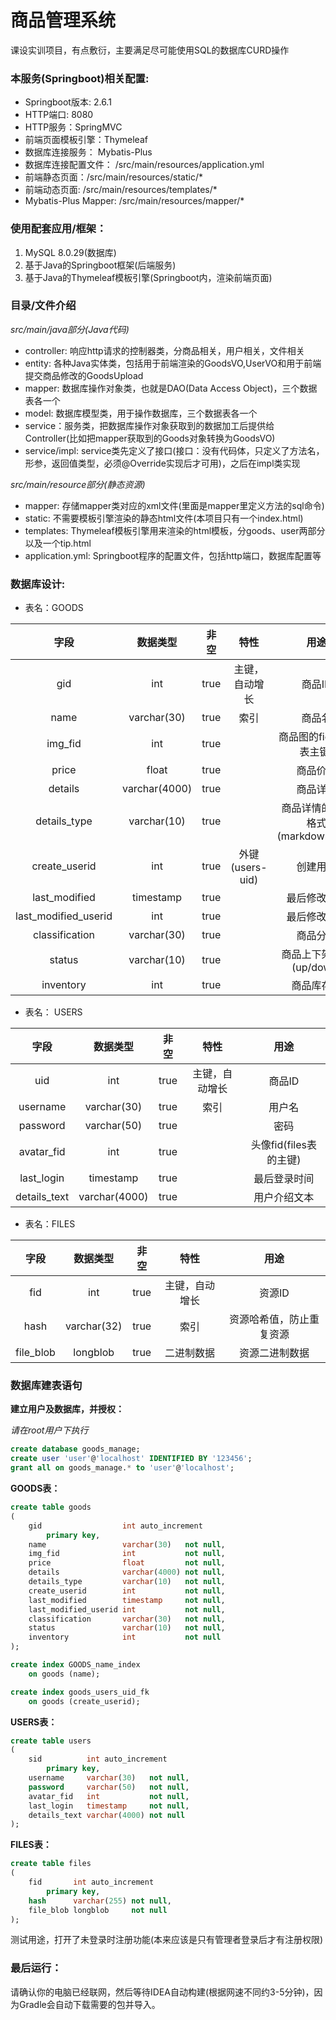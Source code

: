 # 商品管理系统

课设实训项目，有点敷衍，主要满足尽可能使用SQL的数据库CURD操作

### 本服务(Springboot)相关配置:
- Springboot版本: 2.6.1
- HTTP端口: 8080
- HTTP服务：SpringMVC
- 前端页面模板引擎：Thymeleaf
- 数据库连接服务： Mybatis-Plus
- 数据库连接配置文件： /src/main/resources/application.yml
- 前端静态页面：/src/main/resources/static/*
- 前端动态页面: /src/main/resources/templates/*
- Mybatis-Plus Mapper: /src/main/resources/mapper/*

### 使用配套应用/框架：
1. MySQL 8.0.29(数据库)
2. 基于Java的Springboot框架(后端服务)
3. 基于Java的Thymeleaf模板引擎(Springboot内，渲染前端页面)

### 目录/文件介绍

*src/main/java部分(Java代码)*

- controller: 响应http请求的控制器类，分商品相关，用户相关，文件相关
- entity: 各种Java实体类，包括用于前端渲染的GoodsVO,UserVO和用于前端提交商品修改的GoodsUpload
- mapper: 数据库操作对象类，也就是DAO(Data Access Object)，三个数据表各一个
- model: 数据库模型类，用于操作数据库，三个数据表各一个
- service：服务类，把数据库操作对象获取到的数据加工后提供给Controller(比如把mapper获取到的Goods对象转换为GoodsVO)
- service/impl: service类先定义了接口(接口：没有代码体，只定义了方法名，形参，返回值类型，必须@Override实现后才可用)，之后在impl类实现

*src/main/resource部分(静态资源)*

- mapper: 存储mapper类对应的xml文件(里面是mapper里定义方法的sql命令)
- static: 不需要模板引擎渲染的静态html文件(本项目只有一个index.html)
- templates: Thymeleaf模板引擎用来渲染的html模板，分goods、user两部分以及一个tip.html
- application.yml: Springboot程序的配置文件，包括http端口，数据库配置等

### 数据库设计:

- 表名：GOODS

|          字段          |     数据类型      |非空|      特性       |            用途            |
|:--------------------:|:-------------:|:---:|:-------------:|:------------------------:|
|         gid          |      int      |true|    主键，自动增长    |           商品ID           |
|         name         |  varchar(30)  |true|      索引       |           商品名            |
|       img_fid        |      int      |true|               |    商品图的fid(files表主键)     |
|        price         |     float     |true|               |           商品价格           |
|       details        | varchar(4000) |true|               |           商品详情           |
|     details_type     |  varchar(10)  |true|               | 商品详情的文本格式(markdown/text) |
|    create_userid     |      int      |true| 外键(users-uid) |           创建用户           |
|    last_modified     |   timestamp   |true|               |          最后修改时间          |
| last_modified_userid |      int      |true|               |          最后修改用户          |
|    classification    |  varchar(30)  |true|               |           商品分类           |
|        status        |  varchar(10)  |true|               |     商品上下架状态(up/down)     |
|      inventory       |      int      |true|               |          商品库存数           |

- 表名： USERS

|字段|     数据类型      |非空|特性|用途|
|:---:|:-------------:|:---:|:---:|:---:|
|uid|      int      |true|主键，自动增长|商品ID|
|username|  varchar(30)  |true|索引|用户名|
|password|  varchar(50)  |true| |密码|
|avatar_fid|      int      |true| |头像fid(files表的主键)|
|last_login|   timestamp   |true| |最后登录时间|
|details_text| varchar(4000) |true| |用户介绍文本|


- 表名：FILES

|字段|    数据类型     |非空|特性|用途|
|:---:|:-----------:|:---:|:---:|:---:|
|fid|     int     |true|主键，自动增长|资源ID|
|hash| varchar(32) |true|索引|资源哈希值，防止重复资源|
|file_blob|  longblob   |true|二进制数据|资源二进制数据|

### 数据库建表语句

**建立用户及数据库，并授权：**

*请在root用户下执行*

```SQL
create database goods_manage;
create user 'user'@'localhost' IDENTIFIED BY '123456';
grant all on goods_manage.* to 'user'@'localhost';
```


**GOODS表：**

```SQL
create table goods
(
    gid                  int auto_increment
        primary key,
    name                 varchar(30)   not null,
    img_fid              int           not null,
    price                float         not null,
    details              varchar(4000) not null,
    details_type         varchar(10)   not null,
    create_userid        int           not null,
    last_modified        timestamp     not null,
    last_modified_userid int           not null,
    classification       varchar(30)   not null,
    status               varchar(10)   not null,
    inventory            int           not null
);

create index GOODS_name_index
    on goods (name);

create index goods_users_uid_fk
    on goods (create_userid);


```

**USERS表：**

```SQL
create table users
(
    sid          int auto_increment
        primary key,
    username     varchar(30)   not null,
    password     varchar(50)   not null,
    avatar_fid   int           not null,
    last_login   timestamp     not null,
    details_text varchar(4000) not null
);
```
**FILES表：**

```SQL
create table files
(
    fid       int auto_increment
        primary key,
    hash      varchar(255) not null,
    file_blob longblob     not null
);
```
测试用途，打开了未登录时注册功能(本来应该是只有管理者登录后才有注册权限)

### 最后运行：
请确认你的电脑已经联网，然后等待IDEA自动构建(根据网速不同约3-5分钟)，因为Gradle会自动下载需要的包并导入。